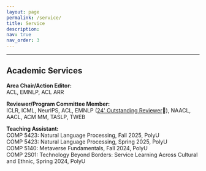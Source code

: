 ```yaml
---
layout: page
permalink: /service/
title: Service
description: 
nav: true
nav_order: 3
---
```


---
## Academic Services

**Area Chair/Action Editor:**  
ACL, EMNLP, ACL ARR  

**Reviewer/Program Committee Member:**  
ICLR, ICML, NeurIPS, ACL, EMNLP ([24' Outstanding Reviewer](https://x.com/emnlpmeeting/status/1857169065569292540):star2:), NAACL, AACL, ACM MM, TASLP, TWEB  

**Teaching Assistant:**  
COMP 5423: Natural Language Processing, Fall 2025, PolyU  
COMP 5423: Natural Language Processing, Spring 2025, PolyU  
COMP 5140: Metaverse Fundamentals, Fall 2024, PolyU  
COMP 2S01: Technology Beyond Borders: Service Learning Across Cultural and Ethnic, Spring 2024, PolyU 
